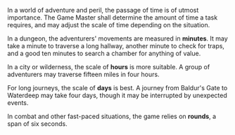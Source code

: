In a world of adventure and peril, the passage of time is of utmost importance. The Game Master shall determine the amount of time a task requires, and may adjust the scale of time depending on the situation. 

In a dungeon, the adventurers' movements are measured in **minutes**. It may take a minute to traverse a long hallway, another minute to check for traps, and a good ten minutes to search a chamber for anything of value.

In a city or wilderness, the scale of **hours** is more suitable. A group of adventurers may traverse fifteen miles in four hours.

For long journeys, the scale of **days** is best. A journey from Baldur's Gate to Waterdeep may take four days, though it may be interrupted by unexpected events.

In combat and other fast-paced situations, the game relies on **rounds**, a span of six seconds.
